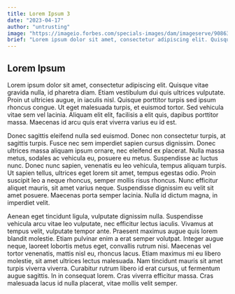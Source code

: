 ```yaml
---
title: Lorem Ipsum 3
date: "2023-04-17"
author: "untrusting"
image: "https://imageio.forbes.com/specials-images/dam/imageserve/908633080/960x0.jpg?format=jpg&width=960"
brief: "Lorem ipsum dolor sit amet, consectetur adipiscing elit. Quisque vitae gravida nulla, id pharetra diam. Etiam vestibulum dui quis ultrices vulputate. Proin ut ultricies augue, in iaculis nisl. Quisque porttitor turpis sed ipsum rhoncus congue."
---
```


## Lorem Ipsum
Lorem ipsum dolor sit amet, consectetur adipiscing elit. Quisque vitae gravida nulla, id pharetra diam. Etiam vestibulum dui quis ultrices vulputate. Proin ut ultricies augue, in iaculis nisl. Quisque porttitor turpis sed ipsum rhoncus congue. Ut eget malesuada turpis, et euismod tortor. Sed vehicula vitae sem vel lacinia. Aliquam elit elit, facilisis a elit quis, dapibus porttitor massa. Maecenas id arcu quis erat viverra varius eu id est.

Donec sagittis eleifend nulla sed euismod. Donec non consectetur turpis, at sagittis turpis. Fusce nec sem imperdiet sapien cursus dignissim. Donec ultrices massa aliquam ipsum ornare, nec eleifend ex placerat. Nulla massa metus, sodales ac vehicula eu, posuere eu metus. Suspendisse ac luctus nunc. Donec nunc sapien, venenatis eu leo vehicula, tempus aliquam turpis. Ut sapien tellus, ultrices eget lorem sit amet, tempus egestas odio. Proin suscipit leo a neque rhoncus, semper mollis risus rhoncus. Nunc efficitur aliquet mauris, sit amet varius neque. Suspendisse dignissim eu velit sit amet posuere. Maecenas porta semper lacinia. Nulla id dictum magna, in imperdiet velit.

Aenean eget tincidunt ligula, vulputate dignissim nulla. Suspendisse vehicula arcu vitae leo vulputate, nec efficitur lectus iaculis. Vivamus at tempus velit, vulputate tempor ante. Praesent maximus augue quis lorem blandit molestie. Etiam pulvinar enim a erat semper volutpat. Integer augue neque, laoreet lobortis metus eget, convallis rutrum nisi. Maecenas vel tortor venenatis, mattis nisl eu, rhoncus lacus. Etiam maximus mi eu libero molestie, sit amet ultrices lectus malesuada. Nam tincidunt mauris sit amet turpis viverra viverra. Curabitur rutrum libero id erat cursus, ut fermentum augue sagittis. In in consequat lorem. Cras viverra efficitur massa. Cras malesuada lacus id nulla placerat, vitae mollis velit semper.